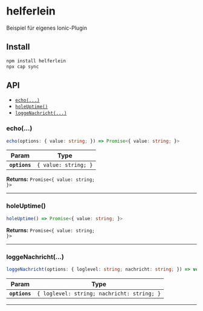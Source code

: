 # helferlein

Beispiel für eigenes Ionic-Plugin

## Install

```bash
npm install helferlein
npx cap sync
```

## API

<docgen-index>

* [`echo(...)`](#echo)
* [`holeUptime()`](#holeuptime)
* [`loggeNachricht(...)`](#loggenachricht)

</docgen-index>

<docgen-api>
<!--Update the source file JSDoc comments and rerun docgen to update the docs below-->

### echo(...)

```typescript
echo(options: { value: string; }) => Promise<{ value: string; }>
```

| Param         | Type                            |
| ------------- | ------------------------------- |
| **`options`** | <code>{ value: string; }</code> |

**Returns:** <code>Promise&lt;{ value: string; }&gt;</code>

--------------------


### holeUptime()

```typescript
holeUptime() => Promise<{ value: string; }>
```

**Returns:** <code>Promise&lt;{ value: string; }&gt;</code>

--------------------


### loggeNachricht(...)

```typescript
loggeNachricht(options: { loglevel: string; nachricht: string; }) => void
```

| Param         | Type                                                  |
| ------------- | ----------------------------------------------------- |
| **`options`** | <code>{ loglevel: string; nachricht: string; }</code> |

--------------------

</docgen-api>
